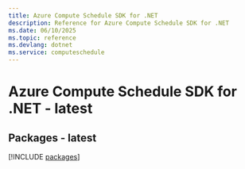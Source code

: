 ```yaml
---
title: Azure Compute Schedule SDK for .NET
description: Reference for Azure Compute Schedule SDK for .NET
ms.date: 06/10/2025
ms.topic: reference
ms.devlang: dotnet
ms.service: computeschedule
---
```

# Azure Compute Schedule SDK for .NET - latest
## Packages - latest
[!INCLUDE [packages](compute-schedule-index.md)]